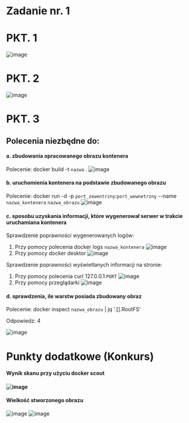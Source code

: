 # Zadanie nr. 1

# PKT. 1

![image](https://github.com/TheRockefelleR/zadanie1/assets/84729968/40b222b1-532e-49ce-90fd-8eaeb3bf3a28)

# PKT. 2

![image](https://github.com/TheRockefelleR/zadanie1/assets/84729968/b061d0c3-6d2e-45df-9ee1-9ce4f028ffc9)


# PKT. 3
<h2>Polecenia niezbędne do:</h2>

<h4>a. zbudowania opracowanego obrazu kontenera</h4>

Polecenie: docker build -t `nazwa` .
![image](https://github.com/TheRockefelleR/zadanie1/assets/84729968/f60add9a-7193-49a1-8a4f-413a004b6d08)

<h4>b. uruchomienia kontenera na podstawie zbudowanego obrazu</h4>

Polecenie: docker run -d -p `port_zewentrzny`:`port_wewnetrzny` --name `nazwa_kontenera` `nazwa_obrazu`
![image](https://github.com/TheRockefelleR/zadanie1/assets/84729968/c88171c3-d1da-4454-9e66-85c712b62205)


<h4>c. sposobu uzyskania informacji, które wygenerował serwer w trakcie uruchamiana kontenera</h4>

Sprawdzenie poprawności wygenerowanych logów:

1. Przy pomocy polecenia docker logs `nazwa_kontenera`
![image](https://github.com/TheRockefelleR/zadanie1/assets/84729968/72f89033-90bd-464a-9ae2-6da61b4814fe)
2. Przy pomocy docker desktor
![image](https://github.com/TheRockefelleR/zadanie1/assets/84729968/8fd9b9e8-9336-425b-bb2d-0f7501723455)


Sprawdzenie poprawności wyświetlanych informacji na stronie:
1. Przy pomocy polecenia curl 127.0.0.1:`PORT`
![image](https://github.com/TheRockefelleR/zadanie1/assets/84729968/683f9e5f-3b60-4e12-b663-472e611de972)
2. Przy pomocy przeglądarki
![image](https://github.com/TheRockefelleR/zadanie1/assets/84729968/5d8b86a3-4ecb-4c4d-ae94-4b6af47dd610)

<h4>d. sprawdzenia, ile warstw posiada zbudowany obraz</h4>

Polecenie: docker inspect `nazwa_obrazu` | jq '.[].RootFS'

Odpowiedz: 4

![image](https://github.com/TheRockefelleR/zadanie1/assets/84729968/b7a35da8-816d-4a3a-83ca-d6aaa6dadd63)

# Punkty dodatkowe (Konkurs)

<h4>Wynik skanu przy użyciu docker scout<h4>

![image](https://github.com/TheRockefelleR/zadanie1/assets/84729968/16edb866-a38a-453a-8b0f-198177a1fc03)

<h4>Wielkość stworzonego obrazu</h4>

![image](https://github.com/TheRockefelleR/zadanie1/assets/84729968/cab8adf4-a361-48ea-8fed-cf6a0bff11cf)
![image](https://github.com/TheRockefelleR/zadanie1/assets/84729968/f32984ff-bbc0-40b3-860e-5b074fdbde5a)




